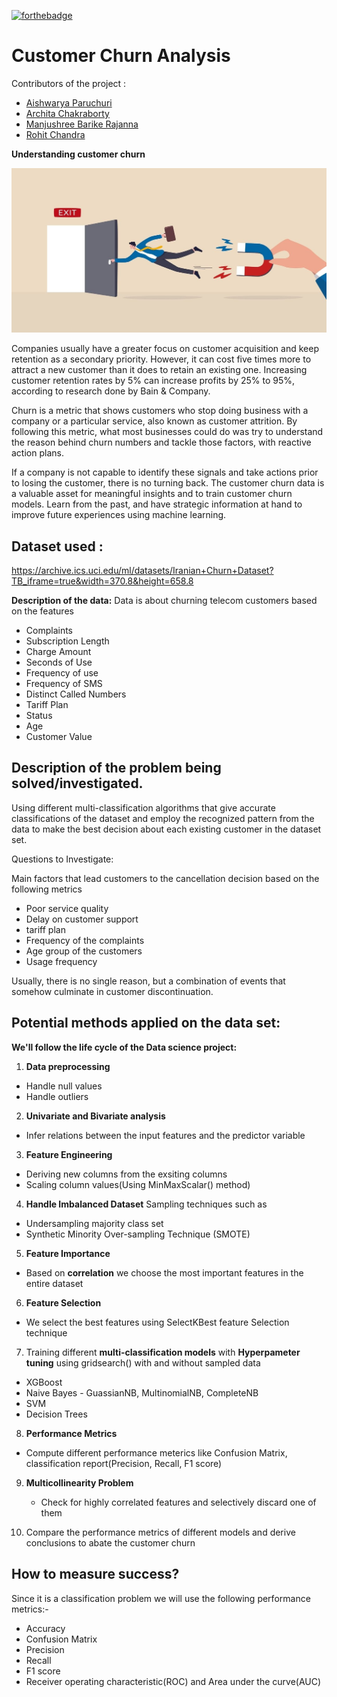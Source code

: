 [![forthebadge](https://forthebadge.com/images/badges/made-with-python.svg)](https://forthebadge.com)

# Customer Churn Analysis

Contributors of the project :

* [Aishwarya Paruchuri](https://github.com/aishwarya95698)
* [Archita Chakraborty](https://github.com/Archita22ind)
* [Manjushree Barike Rajanna](https://github.com/MANJUSHREEBR)
* [Rohit Chandra](https://github.com/rohit-chandra)


**Understanding customer churn**

![](/images/customer_churn.jpeg)

Companies usually have a greater focus on customer acquisition and keep retention as a secondary priority. However, it can cost five times more to attract a new customer than it does to retain an existing one. Increasing customer retention rates by 5% can increase profits by 25% to 95%, according to research done by Bain & Company.

Churn is a metric that shows customers who stop doing business with a company or a particular service, also known as customer attrition. By following this metric, what most businesses could do was try to understand the reason behind churn numbers and tackle those factors, with reactive action plans.

If a company is not capable to identify these signals and take actions prior to losing the customer, there is no turning back. The customer churn data is a valuable asset for meaningful insights and to train customer churn models. Learn from the past, and have strategic information at hand to improve future experiences using machine learning.


## Dataset used : 
https://archive.ics.uci.edu/ml/datasets/Iranian+Churn+Dataset?TB_iframe=true&width=370.8&height=658.8

**Description of the data:**
Data is about churning telecom customers based on the features
* Complaints
* Subscription Length
* Charge Amount
* Seconds of Use
* Frequency of use
* Frequency of SMS
* Distinct Called Numbers
* Tariff Plan
* Status
* Age
* Customer Value


## Description of the problem being solved/investigated.

Using different multi-classification algorithms that give accurate classifications of the dataset and employ the recognized pattern from the data to make the best decision about each existing customer in the dataset set.

Questions to Investigate:

Main factors that lead customers to the cancellation decision based on the following metrics
* Poor service quality
* Delay on customer support 
* tariff plan
* Frequency of the complaints
* Age group of the customers
* Usage frequency

Usually, there is no single reason, but a combination of events that somehow culminate in customer discontinuation.

## Potential methods applied on the data set:

**We'll follow the life cycle of the Data science project:**

1)  **Data preprocessing**
  * Handle null values
  * Handle outliers

2) **Univariate and Bivariate analysis**
  * Infer relations between the input features and the predictor variable

3) **Feature Engineering**
  * Deriving new columns from the exsiting columns
  * Scaling column values(Using MinMaxScalar() method)

4) **Handle Imbalanced Dataset**
   Sampling techniques such as
  * Undersampling majority class set
  * Synthetic Minority Over-sampling Technique (SMOTE)

5) **Feature Importance**
  * Based on **correlation** we choose the most important features in the entire dataset

6) **Feature Selection** 
  * We select the best features using SelectKBest feature Selection technique

7) Training different **multi-classification models** with **Hyperpameter tuning** using gridsearch() with and without sampled data
  * XGBoost
  * Naive Bayes - GuassianNB, MultinomialNB, CompleteNB
  * SVM
  * Decision Trees
8) **Performance Metrics**
  * Compute different performance meterics like Confusion Matrix, classification report(Precision, Recall, F1 score)

9) **Multicollinearity Problem**  
   * Check for highly correlated features and selectively discard one of them

10) Compare the performance metrics of different models and derive conclusions to abate the customer churn


## How to measure success?
Since it is a classification problem we will use the following performance metrics:-
  * Accuracy
  * Confusion Matrix
  * Precision
  * Recall
  * F1 score
  * Receiver operating characteristic(ROC) and Area under the curve(AUC)






